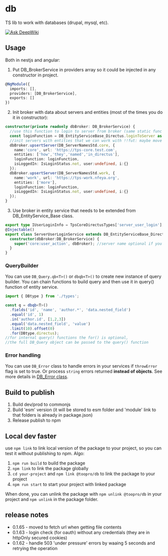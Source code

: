 # db

TS lib to work with databases (drupal, mysql, etc).

[![Ask DeepWiki](https://deepwiki.com/badge.svg)](https://deepwiki.com/slyk/tps-npm)

## Usage

Both in nestjs and angular:
1. Put DB_BrokerService in providers array so it could be injected in any constructor in project.
```typescript
@NgModule({
  imports: [],
  providers: [DB_BrokerService],
  exports: []
})
```
2. Init broker with data about servers and entities (most of the times you do it in constructor):
```typescript
constructor(private readonly dbBroker: DB_BrokerService) {
  //use this function to login to server from broker (same static func for all servers because they all use same Directus implementation
  const loginFunction = DB_EntityServiceBase_Directus.loginToServer as (srv?:DB_ServerInfo) => Promise<IsLoginStatus>;
  //init servers with entities that we can work with !!fut: maybe move this data to tps_core server
  dbBroker.upsertServer(DB_ServerNamesStd.core, {
    name:'core', url: 'https://tps-core.test.com',
    entities: ['how','they','named','in_directus'],
    loginFunction: loginFunction,
    isLoggedIn: IsLoginStatus.not, user:undefined, i:{}
  });
  dbBroker.upsertServer(DB_ServerNamesStd.work, {
    name:'work', url: 'https://tps-work.nfeya.org',
    entities: ['more'],
    loginFunction: loginFunction,
    isLoggedIn: IsLoginStatus.not, user:undefined, i:{}
  });
}
```
3. Use broker in entity service that needs to be extended from DB_EntityService_Base class.
```typescript
export type IUserLoginInfo = TpsCoreDirectusTypes['server_user_login'];
@Injectable()
export class ServerUserLoginService extends DB_EntityServiceBase_Directus<IUserLoginInfo> {
  constructor(dbBroker:DB_BrokerService) {
    super('core:user_action', dbBroker); //server name optional if you init dbBroker with entity names
  }
}
```

### QueryBuilder
You can use `DB_Query.qb<T>()` or `dbqb<T>()` to create new instance of query builder.
You can chain functions to build query and then use it in query() function of entity service.

```typescript
import { DBtype } from './types';

const q = dbqb<T>()
  .fields('id', 'name', 'author.*', 'data.nested_field')
  .equal('id', 1)
  .in('author.id', [1,2,3])
  .equal('data.nested_field', 'value')
  .limit(10).offset(0)
  .for(DBtype.directus);
//for internal query() functions the for() is optional,
//the full DB_Query object can be passed to the query() function
```

### Error handling
You can use `DB_Error` class to handle errors in your services if `throwError` flag is set to true.
Or process `string` errors returned __instead of objects__. See more details in [DB_Error class](src/lib/types/db.error.ts).

## Build to publish

1. Build dev/prod to commonjs
2. Build 'esm' version (it will be stored to esm folder and 'module' link to that folders is already in package.json)
3. Release publish to npm

## Local dev faster
use `npm link` to link local version of the package to your project, 
so you can test it without publishing to npm.
Algo:
1. `npm run build` to build the package
2. `npm link` to link the package globally
3. `cd your-project` and `npm link @toopro/db` to link the package to your project
4. `npm run start` to start your project with linked package

When done, you can unlink the package with `npm unlink @toopro/db`
in your project and `npm unlink` in the package folder.


## release notes
- 0.1.65 - moved to fetch url when getting file contents
- 0.1.63 - login check (for oauth) without any credentials (they are in httpOnly secured cookies)
- 0.1.62 - handle 503 'under pressure' errors by waaing 5 seconds and retrying the operation